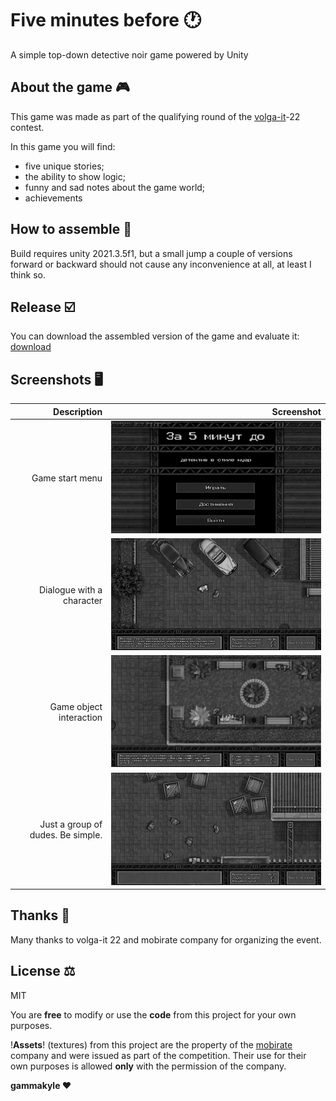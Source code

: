# Five minutes before 🕐


A simple top-down detective noir game powered by Unity

## About the game 🎮

This game was made as part of the qualifying round of the [volga-it]-22 contest.

In this game you will find:
- five unique stories;
- the ability to show logic;
- funny and sad notes about the game world;
- achievements

## How to assemble 🔧

Build requires unity 2021.3.5f1, but a small jump a couple of versions forward or backward should not cause any inconvenience at all, at least I think so.

## Release ☑️
You can download the assembled version of the game and evaluate it: [download]

## Screenshots 🖥
| Description          | Screenshot |
|--------------:|-----------:|
| Game start menu  |![](https://github.com/gammakyle/gammakyle.github.io/blob/main/other_projects/five_minutes_before/screenshots/fmb1.png?raw=true) 
| Dialogue with a character  |![](https://github.com/gammakyle/gammakyle.github.io/blob/main/other_projects/five_minutes_before/screenshots/fmb2.png?raw=true) 
| Game object interaction  |![](https://github.com/gammakyle/gammakyle.github.io/blob/main/other_projects/five_minutes_before/screenshots/fmb3.png?raw=true) 
| Just a group of dudes. Be simple.  |![](https://github.com/gammakyle/gammakyle.github.io/blob/main/other_projects/five_minutes_before/screenshots/fmb4.png?raw=true) 

## Thanks 💌
Many thanks to volga-it 22 and mobirate company for organizing the event.

## License ⚖️

MIT

You are __free__ to modify or use the __code__ from this project for your own purposes.

!__Assets__! (textures) from this project are the property of the [mobirate] company and were issued as part of the competition. Their use for their own purposes is allowed __only__ with the permission of the company.

**gammakyle ❤️**

   [volga-it]: <https://volga-it.org/>
   [mobirate]: <https://www.mobirate.com/>
   [download]: <https://github.com/gammakyle/five_minutes_before/releases/tag/stable_v1.0.0>

 
